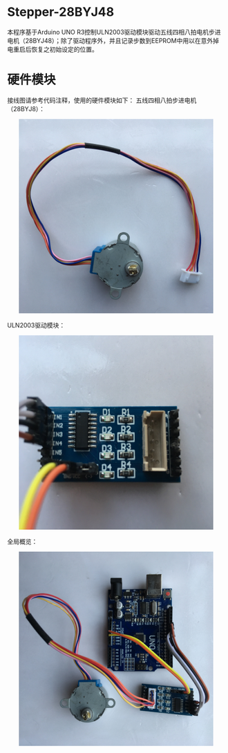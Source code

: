 # Stepper-28BYJ48
本程序基于Arduino UNO R3控制ULN2003驱动模块驱动五线四相八拍电机步进电机（28BYJ48）；除了驱动程序外，并且记录步数到EEPROM中用以在意外掉电重启后恢复之初始设定的位置。

# 硬件模块
接线图请参考代码注释，使用的硬件模块如下：
五线四相八拍步进电机（28BYJ8）：
<div align=center><img width="450" height="450" src="https://github.com/YobeZhou/Stepper-28BYJ48/blob/master/images/IMG_3448(20190407-175351).jpg"/></div>

ULN2003驱动模块：
<div align=center><img width="450" height="450" src="https://github.com/YobeZhou/Stepper-28BYJ48/blob/master/images/IMG_3449(20190407-175334).jpg"/></div>

全局概览：
<div align=center><img width="450" height="450" src="https://github.com/YobeZhou/Stepper-28BYJ48/blob/master/images/IMG_3450.JPG"/></div>
